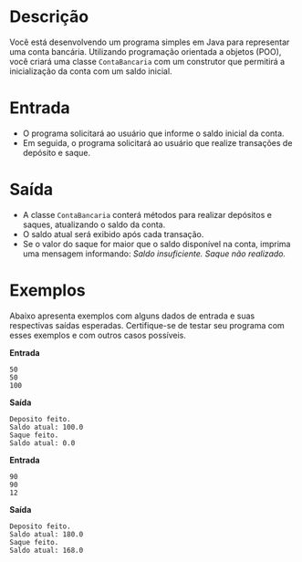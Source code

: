 # Descrição
Você está desenvolvendo um programa simples em Java para representar uma conta bancária. Utilizando programação orientada a objetos (POO), você criará uma classe `ContaBancaria` com um construtor que permitirá a inicialização da conta com um saldo inicial.

# Entrada
- O programa solicitará ao usuário que informe o saldo inicial da conta.
- Em seguida, o programa solicitará ao usuário que realize transações de depósito e saque.

# Saída
- A classe `ContaBancaria` conterá métodos para realizar depósitos e saques, atualizando o saldo da conta.
- O saldo atual será exibido após cada transação.
- Se o valor do saque for maior que o saldo disponível na conta, imprima uma mensagem informando: *Saldo insuficiente. Saque não realizado.*
 
# Exemplos
Abaixo apresenta exemplos com alguns dados de entrada e suas respectivas saídas esperadas. Certifique-se de testar seu programa com esses exemplos e com outros casos possíveis.

**Entrada**

```
50
50
100
```

**Saída**

```
Deposito feito.
Saldo atual: 100.0
Saque feito.
Saldo atual: 0.0
```

**Entrada**

```
90
90
12
```

**Saída**

```
Deposito feito.
Saldo atual: 180.0
Saque feito.
Saldo atual: 168.0
```